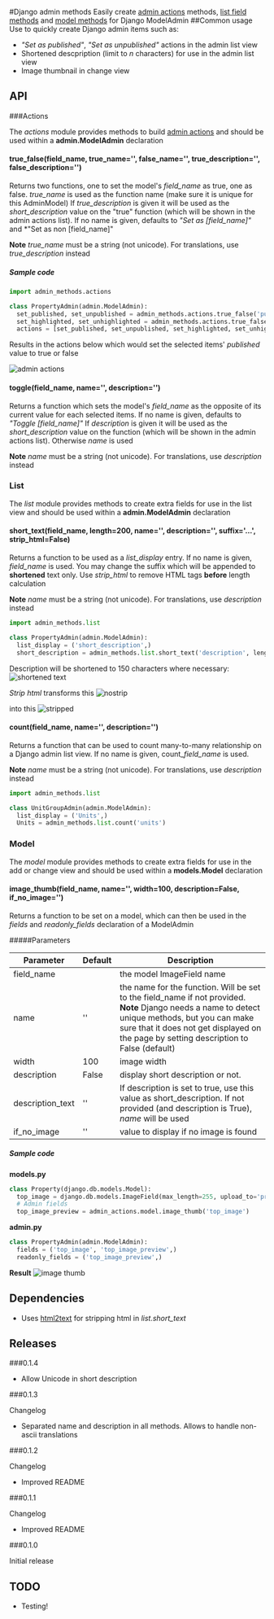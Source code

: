 #Django admin methods
Easily create [admin actions](https://docs.djangoproject.com/en/1.7/ref/contrib/admin/actions/) methods, [list field methods](https://docs.djangoproject.com/en/1.7/ref/contrib/admin/#django.contrib.admin.ModelAdmin.list_display) and [model methods](https://docs.djangoproject.com/en/1.7/ref/contrib/admin/#django.contrib.admin.ModelAdmin.fields) for Django ModelAdmin
##Common usage
Use to quickly create Django admin items such as:

- *"Set as published"*, *"Set as unpublished"* actions in the admin list view
- Shortened descpription (limit to *n* characters) for use in the admin list view
- Image thumbnail in change view

## API

###Actions

The *actions* module provides methods to build [admin actions](https://docs.djangoproject.com/en/1.7/ref/contrib/admin/actions/) and should be used within a **admin.ModelAdmin** declaration

#### true_false(field_name, true_name='', false_name='', true_description='', false_description='')

Returns two functions, one to set the model's *field_name* as true, one as false.
*true_name* is used as the function name (make sure it is unique for this AdminModel)
If *true_description* is given it will be used as the *short_description* value on the "true" function (which will be shown in the admin actions list).
If no name is given, defaults to *"Set as [field_name]"* and *"Set as non [field_name]"

**Note** *true_name* must be a string (not unicode). For translations, use *true_description* instead

##### Sample code

```python
import admin_methods.actions

class PropertyAdmin(admin.ModelAdmin):
  set_published, set_unpublished = admin_methods.actions.true_false('published')
  set_highlighted, set_unhighlighted = admin_methods.actions.true_false('highlighted')
  actions = [set_published, set_unpublished, set_highlighted, set_unhighlighted]
```

Results in the actions below which would set the selected items' *published* value to true or false

![admin actions](https://cloud.githubusercontent.com/assets/487758/6201646/5da29110-b4f0-11e4-9b28-645906e4d2e0.png)

#### toggle(field_name, name='', description='')
Returns a function which sets the model's *field_name* as the opposite of its current value for each selected items.
If no name is given, defaults to *"Toggle [field_name]"*
If *description* is given it will be used as the *short_description* value on the function (which will be shown in the admin actions list). Otherwise *name* is used

**Note** *name* must be a string (not unicode). For translations, use *description* instead

### List

The *list* module provides methods to create extra fields for use in the list view and should be used within a **admin.ModelAdmin** declaration

#### short_text(field_name, length=200, name='', description='', suffix='...', strip_html=False)
Returns a function to be used as a *list_display* entry.
If no name is given, *field_name* is used.
You may change the suffix which will be appended to **shortened** text only.
Use *strip_html* to remove HTML tags **before** length calculation

**Note** *name* must be a string (not unicode). For translations, use *description* instead

```python
import admin_methods.list

class PropertyAdmin(admin.ModelAdmin):
  list_display = ('short_description',)
  short_description = admin_methods.list.short_text('description', length=150, strip_html=True)
```

Description will be shortened to 150 characters where necessary:
![shortened text](https://cloud.githubusercontent.com/assets/487758/6201671/27c5ff4e-b4f2-11e4-878c-1c258f50f44c.png)

*Strip html* transforms this
![nostrip](https://cloud.githubusercontent.com/assets/487758/6201670/27c4228c-b4f2-11e4-9611-b2696c3fd66e.png)

into this
![stripped](https://cloud.githubusercontent.com/assets/487758/6201672/27c76794-b4f2-11e4-93d7-96a576285604.png)

#### count(field_name, name='', description='')
Returns a function that can be used to count many-to-many relationship on a Django admin list view.
If no name is given, count_*field_name* is used.

**Note** *name* must be a string (not unicode). For translations, use *description* instead

```python
import admin_methods.list

class UnitGroupAdmin(admin.ModelAdmin):
  list_display = ('Units',)
  Units = admin_methods.list.count('units')
```

### Model
The *model* module provides methods to create extra fields for use in the add or change view and should be used within a **models.Model** declaration

#### image_thumb(field_name, name='', width=100, description=False, if_no_image='')

Returns a function to be set on a model, which can then be used in the *fields* and *readonly_fields* declaration of a ModelAdmin

#####Parameters

| Parameter        | Default | Description                                                                                                                                                                                                                                 |
|------------------|---------|---------------------------------------------------------------------------------------------------------------------------------------------------------------------------------------------------------------------------------------------|
| field_name       |         | the model ImageField name                                                                                                                                                                                                                   |
| name             | ''      | the name for the function. Will be set to the field_name if not provided. **Note** Django needs a name to detect unique methods, but you can make sure that it does not get displayed on the page by setting description to False (default) |
| width            | 100     | image width                                                                                                                                                                                                                                 |
| description      | False   | display short description or not.                                                                                                                                                                                                           |
| description_text | ''      | If description is set to true, use this value as short_description. If not provided (and description is True), *name* will be used                                                                                                          |
| if_no_image      | ''      | value to display if no image is found                                                                                                                                                                                                       |

##### Sample code

**models.py**
```python
class Property(django.db.models.Model):
  top_image = django.db.models.ImageField(max_length=255, upload_to='properties/top')
  # Admin fields
  top_image_preview = admin_actions.model.image_thumb('top_image')
```

**admin.py**
```python
class PropertyAdmin(admin.ModelAdmin):
  fields = ('top_image', 'top_image_preview',)
  readonly_fields = ('top_image_preview',)
```

**Result**
![image thumb](https://cloud.githubusercontent.com/assets/487758/6201736/b9a489e6-b4f5-11e4-8ac3-da43a75fe5d1.png)

## Dependencies

- Uses [html2text](https://github.com/aaronsw/html2text) for stripping html in *list.short_text*

## Releases

###0.1.4

- Allow Unicode in short description

###0.1.3

Changelog

- Separated name and description in all methods. Allows to handle non-ascii translations

###0.1.2

Changelog

- Improved README

###0.1.1

Changelog

- Improved README

###0.1.0

Initial release

## TODO

- Testing!
